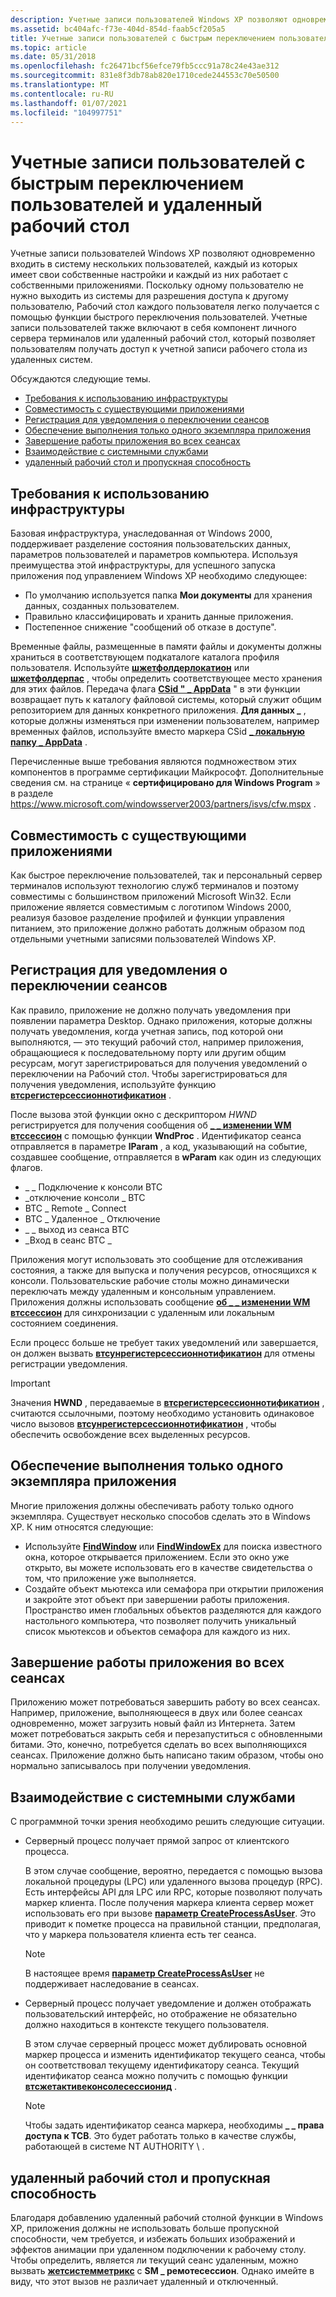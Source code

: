 ```yaml
---
description: Учетные записи пользователей Windows XP позволяют одновременно входить в систему нескольких пользователей, каждый из которых имеет свои собственные настройки и каждый из них работает с собственными приложениями.
ms.assetid: bc404afc-f73e-404d-854d-faab5cf205a5
title: Учетные записи пользователей с быстрым переключением пользователей и удаленный рабочий стол
ms.topic: article
ms.date: 05/31/2018
ms.openlocfilehash: fc26471bcf56efce79fb5ccc91a78c24e43ae312
ms.sourcegitcommit: 831e8f3db78ab820e1710cede244553c70e50500
ms.translationtype: MT
ms.contentlocale: ru-RU
ms.lasthandoff: 01/07/2021
ms.locfileid: "104997751"
---
```

# <a name="user-accounts-with-fast-user-switching-and-remote-desktop"></a>Учетные записи пользователей с быстрым переключением пользователей и удаленный рабочий стол

Учетные записи пользователей Windows XP позволяют одновременно входить в систему нескольких пользователей, каждый из которых имеет свои собственные настройки и каждый из них работает с собственными приложениями. Поскольку одному пользователю не нужно выходить из системы для разрешения доступа к другому пользователю, Рабочий стол каждого пользователя легко получается с помощью функции быстрого переключения пользователей. Учетные записи пользователей также включают в себя компонент личного сервера терминалов или удаленный рабочий стол, который позволяет пользователям получать доступ к учетной записи рабочего стола из удаленных систем.

Обсуждаются следующие темы.

-   [Требования к использованию инфраструктуры](#infrastructure-usage-requirements)
-   [Совместимость с существующими приложениями](#compatibility-with-existing-applications)
-   [Регистрация для уведомления о переключении сеансов](#registering-for-session-switching-notification)
-   [Обеспечение выполнения только одного экземпляра приложения](#ensuring-only-one-instance-of-your-application-is-running)
-   [Завершение работы приложения во всех сеансах](#shutting-down-your-application-across-all-sessions)
-   [Взаимодействие с системными службами](#interaction-with-system-services)
-   [удаленный рабочий стол и пропускная способность](#remote-desktop-and-bandwidth)

## <a name="infrastructure-usage-requirements"></a>Требования к использованию инфраструктуры

Базовая инфраструктура, унаследованная от Windows 2000, поддерживает разделение состояния пользовательских данных, параметров пользователей и параметров компьютера. Используя преимущества этой инфраструктуры, для успешного запуска приложения под управлением Windows XP необходимо следующее:

-   По умолчанию используется папка **Мои документы** для хранения данных, созданных пользователем.
-   Правильно классифицировать и хранить данные приложения.
-   Постепенное снижение "сообщений об отказе в доступе".

Временные файлы, размещенные в памяти файлы и документы должны храниться в соответствующем подкаталоге каталога профиля пользователя. Используйте [**шжетфолдерлокатион**](/windows/desktop/api/shlobj_core/nf-shlobj_core-shgetfolderlocation) или [**шжетфолдерпас**](/windows/desktop/api/shlobj_core/nf-shlobj_core-shgetfolderpatha) , чтобы определить соответствующее место хранения для этих файлов. Передача флага [**CSid " \_ AppData**](csidl.md) " в эти функции возвращает путь к каталогу файловой системы, который служит общим репозиторием для данных конкретного приложения. **Для данных \_** , которые должны изменяться при изменении пользователем, например временных файлов, используйте вместо маркера CSid [**\_ локальную папку \_ AppData**](csidl.md) .

Перечисленные выше требования являются подмножеством этих компонентов в программе сертификации Майкрософт. Дополнительные сведения см. на странице « **сертифицировано для Windows Program** » в разделе https://www.microsoft.com/windowsserver2003/partners/isvs/cfw.mspx .

## <a name="compatibility-with-existing-applications"></a>Совместимость с существующими приложениями

Как быстрое переключение пользователей, так и персональный сервер терминалов используют технологию служб терминалов и поэтому совместимы с большинством приложений Microsoft Win32. Если приложение является совместимым с логотипом Windows 2000, реализуя базовое разделение профилей и функции управления питанием, это приложение должно работать должным образом под отдельными учетными записями пользователей Windows XP.

## <a name="registering-for-session-switching-notification"></a>Регистрация для уведомления о переключении сеансов

Как правило, приложение не должно получать уведомления при появлении параметра Desktop. Однако приложения, которые должны получать уведомления, когда учетная запись, под которой они выполняются, — это текущий рабочий стол, например приложения, обращающиеся к последовательному порту или другим общим ресурсам, могут зарегистрироваться для получения уведомлений о переключении на Рабочий стол. Чтобы зарегистрироваться для получения уведомления, используйте функцию [**втсрегистерсессионнотификатион**](/windows/win32/api/wtsapi32/nf-wtsapi32-wtsregistersessionnotification) .

После вызова этой функции окно с дескриптором *HWND* регистрируется для получения сообщения об [**\_ \_ изменении WM втссессион**](../termserv/wm-wtssession-change.md) с помощью функции **WndProc** . Идентификатор сеанса отправляется в параметре **lParam** , а код, указывающий на событие, создавшее сообщение, отправляется в **wParam** как один из следующих флагов.

-   \_ \_ Подключение к консоли ВТС
-   \_отключение консоли \_ ВТС
-   ВТС \_ Remote \_ Connect
-   ВТС \_ Удаленное \_ Отключение
-   \_ \_ выход из сеанса ВТС
-   \_Вход в сеанс ВТС \_

Приложения могут использовать это сообщение для отслеживания состояния, а также для выпуска и получения ресурсов, относящихся к консоли. Пользовательские рабочие столы можно динамически переключать между удаленным и консольным управлением. Приложения должны использовать сообщение [**об \_ \_ изменении WM втссессион**](../termserv/wm-wtssession-change.md) для синхронизации с удаленным или локальным состоянием соединения.

Если процесс больше не требует таких уведомлений или завершается, он должен вызвать [**втсунрегистерсессионнотификатион**](/windows/win32/api/wtsapi32/nf-wtsapi32-wtsunregistersessionnotification) для отмены регистрации уведомления.

> [!IMPORTANT]
> Значения **HWND** , передаваемые в [**втсрегистерсессионнотификатион**](/windows/win32/api/wtsapi32/nf-wtsapi32-wtsregistersessionnotification) , считаются ссылочными, поэтому необходимо установить одинаковое число вызовов [**втсунрегистерсессионнотификатион**](/windows/win32/api/wtsapi32/nf-wtsapi32-wtsunregistersessionnotification) , чтобы обеспечить освобождение всех выделенных ресурсов.

 

## <a name="ensuring-only-one-instance-of-your-application-is-running"></a>Обеспечение выполнения только одного экземпляра приложения

Многие приложения должны обеспечивать работу только одного экземпляра. Существует несколько способов сделать это в Windows XP. К ним относятся следующие:

-   Используйте [**FindWindow**](/windows/win32/api/winuser/nf-winuser-findwindowa) или [**FindWindowEx**](/windows/win32/api/winuser/nf-winuser-findwindowexa) для поиска известного окна, которое открывается приложением. Если это окно уже открыто, вы можете использовать его в качестве свидетельства о том, что приложение уже выполняется.
-   Создайте объект мьютекса или семафора при открытии приложения и закройте этот объект при завершении работы приложения. Пространство имен глобальных объектов разделяются для каждого настольного компьютера, что позволяет получить уникальный список мьютексов и объектов семафора для каждого из них.

## <a name="shutting-down-your-application-across-all-sessions"></a>Завершение работы приложения во всех сеансах

Приложению может потребоваться завершить работу во всех сеансах. Например, приложение, выполняющееся в двух или более сеансах одновременно, может загрузить новый файл из Интернета. Затем может потребоваться закрыть себя и перезапуститься с обновленными битами. Это, конечно, потребуется сделать во всех выполняющихся сеансах. Приложение должно быть написано таким образом, чтобы оно нормально записывалось при получении уведомления.

## <a name="interaction-with-system-services"></a>Взаимодействие с системными службами

С программной точки зрения необходимо решить следующие ситуации.

-   Серверный процесс получает прямой запрос от клиентского процесса.

    В этом случае сообщение, вероятно, передается с помощью вызова локальной процедуры (LPC) или удаленного вызова процедур (RPC). Есть интерфейсы API для LPC или RPC, которые позволяют получать маркер клиента. После получения маркера клиента сервер может использовать его при вызове [**параметр CreateProcessAsUser**](/windows/win32/api/processthreadsapi/nf-processthreadsapi-createprocessasusera). Это приводит к пометке процесса на правильной станции, предполагая, что у маркера пользователя клиента есть тег сеанса.

    > [!Note]  
    > В настоящее время [**параметр CreateProcessAsUser**](/windows/win32/api/processthreadsapi/nf-processthreadsapi-createprocessasusera) не поддерживает наследование в сеансах.

     

-   Серверный процесс получает уведомление и должен отображать пользовательский интерфейс, но отображение не обязательно должно находиться в контексте текущего пользователя.

    В этом случае серверный процесс может дублировать основной маркер процесса и изменить идентификатор текущего сеанса, чтобы он соответствовал текущему идентификатору сеанса. Текущий идентификатор сеанса можно получить с помощью функции [**втсжетактивеконсолесессионид**](/windows/win32/api/winbase/nf-winbase-wtsgetactiveconsolesessionid) .

    > [!Note]  
    > Чтобы задать идентификатор сеанса маркера, необходимы **\_ \_ права доступа к TCB**. Это будет работать только в качестве службы, работающей в системе NT AUTHORITY \\ .

     

## <a name="remote-desktop-and-bandwidth"></a>удаленный рабочий стол и пропускная способность

Благодаря добавлению удаленный рабочий столной функции в Windows XP, приложения должны не использовать больше пропускной способности, чем требуется, и избежать больших изображений и эффектов анимации при удаленном подключении к рабочему столу. Чтобы определить, является ли текущий сеанс удаленным, можно вызвать [**жетсистемметрикс**](/windows/win32/api/winuser/nf-winuser-getsystemmetrics) с **SM \_ ремотесессион**. Однако имейте в виду, что этот вызов не различает удаленный и отключенный.

 

 
